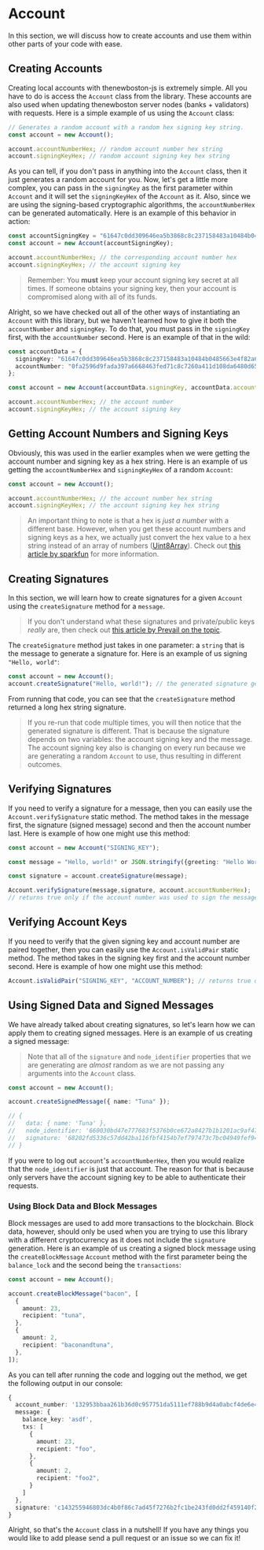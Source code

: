 # Account

In this section, we will discuss how to create accounts and use them within other parts of your code with ease.

## Creating Accounts

Creating local accounts with thenewboston-js is extremely simple. All you have to do is access the `Account` class from the library. These accounts are also used when updating thenewboston server nodes (banks + validators) with requests. Here is a simple example of us using the `Account` class:

```ts
// Generates a random account with a random hex signing key string.
const account = new Account();

account.accountNumberHex; // random account number hex string
account.signingKeyHex; // random account signing key hex string
```

As you can tell, if you don't pass in anything into the `Account` class, then it just generates a random account for you. Now, let's get a little more complex, you can pass in the `signingKey` as the first parameter within `Account` and it will set the `signingKeyHex` of the `Account` as it. Also, since we are using the signing-based cryptographic algorithms, the `accountNumberHex` can be generated automatically. Here is an example of this behavior in action:

```ts
const accountSigningKey = "61647c0dd309646ea5b3868c8c237158483a10484b0485663e4f82a68a10535e";
const account = new Account(accountSigningKey);

account.accountNumberHex; // the corresponding account number hex
account.signingKeyHex; // the account signing key
```

> Remember: You **must** keep your account signing key secret at all times. If someone obtains your signing key, then your account is compromised along with all of its funds.

Alright, so we have checked out all of the other ways of instantiating an `Account` with this library, but we haven't learned how to give it both the `accountNumber` and `signingKey`. To do that, you must pass in the `signingKey` first, with the `accountNumber` second. Here is an example of that in the wild:

```ts
const accountData = {
  signingKey: "61647c0dd309646ea5b3868c8c237158483a10484b0485663e4f82a68a10535e",
  accountNumber: "0fa2596d9fada397a6668463fed71c8c7260a411d108da6480d65121d443cc58",
};

const account = new Account(accountData.signingKey, accountData.accountNumber);

account.accountNumberHex; // the account number
account.signingKeyHex; // the account signing key
```

## Getting Account Numbers and Signing Keys

Obviously, this was used in the earlier examples when we were getting the account number and signing key as a hex string. Here is an example of us getting the `accountNumberHex` and `signingKeyHex` of a random `Account`:

```ts
const account = new Account();

account.accountNumberHex; // the account number hex string
account.signingKeyHex; // the account signing key hex string
```

> An important thing to note is that a hex is _just a number_ with a different base. However, when you get these account numbers and signing keys as a hex, we actually just convert the hex value to a hex string instead of an array of numbers ([Uint8Array](https://developer.mozilla.org/en-US/docs/Web/JavaScript/Reference/Global_Objects/Uint8Array)). Check out [this article by sparkfun](https://learn.sparkfun.com/tutorials/hexadecimal/all) for more information.

## Creating Signatures

In this section, we will learn how to create signatures for a given `Account` using the `createSignature` method for a `message`.

> If you don't understand what these signatures and private/public keys _really_ are, then check out [this article by Prevail on the topic](https://www.preveil.com/blog/public-and-private-key/).

The `createSignature` method just takes in one parameter: a `string` that is the message to generate a signature for. Here is an example of us signing `"Hello, world"`:

```ts
const account = new Account();
account.createSignature("Hello, world!"); // the generated signature generated using the account's `signingKey` and `message`
```

From running that code, you can see that the `createSignature` method returned a long hex string signature.

> If you re-run that code multiple times, you will then notice that the generated signature is different. That is because the signature depends on two variables: the account signing key and the message. The account signing key also is changing on every run because we are generating a random `Account` to use, thus resulting in different outcomes.

## Verifying Signatures

If you need to verify a signature for a message, then you can easily use the `Account.verifySignature` static method. The method takes in the message first, the signature (signed message) second and then the account number last. Here is example of how one might use this method:

```ts
const account = new Account("SIGNING_KEY");

const message = "Hello, world!" or JSON.stringify({greeting: "Hello World!"});

const signature = account.createSignature(message);

Account.verifySignature(message,signature, account.accountNumberHex);
// returns true only if the account number was used to sign the message and the signed message matches the signature
```

## Verifying Account Keys

If you need to verify that the given signing key and account number are paired together, then you can easily use the `Account.isValidPair` static method. The method takes in the signing key first and the account number second. Here is example of how one might use this method:

```ts
Account.isValidPair("SIGNING_KEY", "ACCOUNT_NUMBER"); // returns true only if the signing key's public key is the given account number
```

## Using Signed Data and Signed Messages

We have already talked about creating signatures, so let's learn how we can apply them to creating signed messages. Here is an example of us creating a signed message:

> Note that all of the `signature` and `node_identifier` properties that we are generating are _almost_ random as we are not passing any arguments into the `Account` class.

```ts
const account = new Account();

account.createSignedMessage({ name: "Tuna" });

// {
//   data: { name: 'Tuna' },
//   node_identifier: '660030bd47e777683f5376b0ce672a8427b1b1201ac9af4726766738edeb3c2e',
//   signature: '68202fd5336c57dd42ba116fbf4154b7ef797473c7bc04949fef943c37b7b448ababf22c94711cd5f0fc603f5bd7d10d4e96dff9c876599de9fe887dfffe6d01'
// }
```

If you were to log out `account`'s `accountNumberHex`, then you would realize that the `node_identifier` is just that account. The reason for that is because only servers have the account signing key to be able to authenticate their requests.

### Using Block Data and Block Messages

Block messages are used to add more transactions to the blockchain. Block data, however, should only be used when you are trying to use this library with a different cryptocurrency as it does not include the `signature` generation. Here is an example of us creating a signed block message using the `createBlockMessage` `Account` method with the first parameter being the `balance_lock` and the second being the `transactions`:

```ts
const account = new Account();

account.createBlockMessage("bacon", [
  {
    amount: 23,
    recipient: "tuna",
  },
  {
    amount: 2,
    recipient: "baconandtuna",
  },
]);
```

As you can tell after running the code and logging out the method, we get the following output in our console:

```ts
{
  account_number: '132953bbaa261b36d0c957751da5111ef788b9d4a0abcf4de6e41efc7e0f875f',
  message: {
    balance_key: 'asdf',
    txs: [
      {
        amount: 23,
        recipient: "foo",
      },
      {
        amount: 2,
        recipient: "foo2",
      }
    ]
  },
  signature: 'c143255946803dc4b0f86c7ad45f7276b2fc1be243fd0dd2f459140f2bd3a189e9588e6ce40cf1631e80e6c9269ebfac9ca5e7865fdd48a81de3566c0af97501'
}
```

Alright, so that's the `Account` class in a nutshell! If you have any things you would like to add please send a pull request or an issue so we can fix it!
